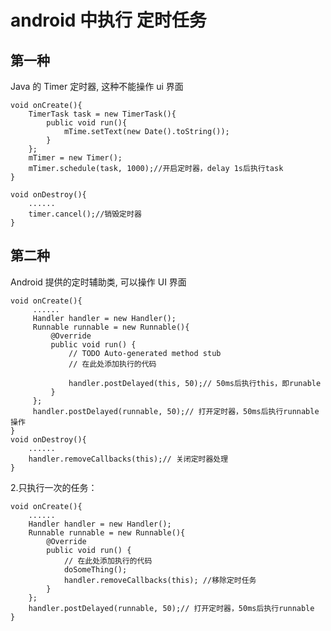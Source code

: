 # android 中执行 定时任务

## 第一种
Java 的 Timer 定时器, 这种不能操作 ui 界面

	void onCreate(){
        TimerTask task = new TimerTask(){
            public void run(){
                mTime.setText(new Date().toString());
            }
        };
        mTimer = new Timer();
        mTimer.schedule(task, 1000);//开启定时器，delay 1s后执行task
    }

    void onDestroy(){
		......
		timer.cancel();//销毁定时器
	}

## 第二种

Android 提供的定时辅助类, 可以操作 UI 界面


	void onCreate(){    
	     ......
	     Handler handler = new Handler();  
	     Runnable runnable = new Runnable(){  
	         @Override  
	         public void run() {  
	             // TODO Auto-generated method stub  
	             // 在此处添加执行的代码  
	     
	             handler.postDelayed(this, 50);// 50ms后执行this，即runable  
	         }   
	     };   
	     handler.postDelayed(runnable, 50);// 打开定时器，50ms后执行runnable操作  
	}
	void onDestroy(){ 
	    ......
	    handler.removeCallbacks(this);// 关闭定时器处理  
	}

 2.只执行一次的任务：

	void onCreate(){ 
		......
		Handler handler = new Handler();              
        Runnable runnable = new Runnable(){    
	        @Override  
	        public void run() {  
				// 在此处添加执行的代码  
				doSomeThing();
				handler.removeCallbacks(this); //移除定时任务                                
	        }                    
        };  
        handler.postDelayed(runnable, 50);// 打开定时器，50ms后执行runnable  
	}